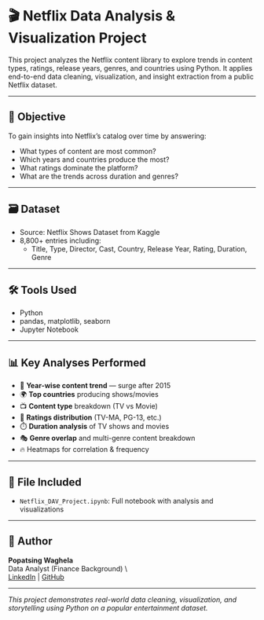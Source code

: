 # 🎬 Netflix Data Analysis & Visualization Project

This project analyzes the Netflix content library to explore trends in content types, ratings, release years, genres, and countries using Python. It applies end-to-end data cleaning, visualization, and insight extraction from a public Netflix dataset.

---

## 🎯 Objective

To gain insights into Netflix’s catalog over time by answering:
- What types of content are most common?
- Which years and countries produce the most?
- What ratings dominate the platform?
- What are the trends across duration and genres?

---

## 🗃️ Dataset

- Source: Netflix Shows Dataset from Kaggle
- 8,800+ entries including:
  - Title, Type, Director, Cast, Country, Release Year, Rating, Duration, Genre

---

## 🛠 Tools Used

- Python
- pandas, matplotlib, seaborn
- Jupyter Notebook

---

## 📊 Key Analyses Performed

- 📆 **Year-wise content trend** — surge after 2015
- 🌍 **Top countries** producing shows/movies
- 📺 **Content type** breakdown (TV vs Movie)
- 🔞 **Ratings distribution** (TV-MA, PG-13, etc.)
- ⏱️ **Duration analysis** of TV shows and movies
- 🎭 **Genre overlap** and multi-genre content breakdown
- 🔥 Heatmaps for correlation & frequency

---

## 📁 File Included

- `Netflix_DAV_Project.ipynb`: Full notebook with analysis and visualizations

---

## 👤 Author

**Popatsing Waghela**  
Data Analyst (Finance Background)  \  
[LinkedIn](https://www.linkedin.com/in/popatsing-waghela-3b7a87246) | [GitHub](https://github.com/Waghela007)

---

_This project demonstrates real-world data cleaning, visualization, and storytelling using Python on a popular entertainment dataset._
